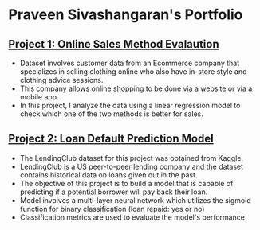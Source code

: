 # Praveen Sivashangaran's Portfolio

## [Project 1: Online Sales Method Evalaution](https://github.com/praveen-sivashangaran/Online-Sales-Method-Evaluation) 

* Dataset involves customer data from an Ecommerce company that specializes in selling clothing online who also have in-store style and clothing advice sessions.
* This company allows online shopping to be done via a website or via a mobile app.
* In this project, I analyze the data using a linear regression model to check which one of the two methods is better for sales.

## [Project 2: Loan Default Prediction Model](https://github.com/praveen-sivashangaran/Predicting-loan-default)

* The LendingClub dataset for this project was obtained from Kaggle.
* LendingClub is a US peer-to-peer lending company and the dataset contains historical data on loans given out in the past. 
* The objective of this project is to build a model that is capable of predicting if a potential borrower will pay back their loan. 
* Model involves a multi-layer neural network which utilizes the sigmoid function for binary classification (loan repaid: yes or no)
* Classification metrics are used to evaluate the model's performance 
